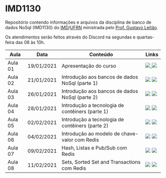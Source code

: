 # IMD1130
Repositório contendo informações e arquivos da disciplina de banco de dados NoSql (IMD1130) do [IMD](https://imd.ufrn.br)/[UFRN](https://ufrn.br) ministrada pelo [Prof. Gustavo Leitão](https://sigaa.ufrn.br/sigaa/public/docente/portal.jsf?siape=1775264).

Os atendimentos serão feitos através do Discord na segundas e quartas-feira das 08 às 10h.

| Aula              | Data       | Conteúdo     |   Links     |
|-------------------|------------|--------------|--------------|
| Aula 01           | 19/01/2021 | Apresentação do curso | <a href="https://github.com/gustavoleitao/IMD1130/blob/main/slides/aula01-nosql.pdf" target="_blank"><img src="https://img.shields.io/badge/-Slides-008ED2?style=flat-square&logo=adobe-acrobat-reader" /> <a target="_blank" href="https://youtu.be/XLq16YN3a2E"><img src="https://img.shields.io/badge/-Videoaula-ff0000?style=flat-square&logo=youtube"></a></a> |
| Aula 02            | 21/01/2021        | Introdução aos bancos de dados NoSql (parte 1) | <a href="https://github.com/gustavoleitao/IMD1130/blob/main/slides/aula02-03-nosql.pdf" target="_blank"><img src="https://img.shields.io/badge/-Slides-008ED2?style=flat-square&logo=adobe-acrobat-reader" /></a>   <a target="_blank" href="https://youtu.be/euoun7oqku0"><img src="https://img.shields.io/badge/-Videoaula-ff0000?style=flat-square&logo=youtube"></a>       |
| Aula 03          | 26/01/2021        | Introdução aos bancos de dados NoSql (parte 2) | <a href="https://github.com/gustavoleitao/IMD1130/blob/main/slides/aula02-03-nosql.pdf" target="_blank"><img src="https://img.shields.io/badge/-Slides-008ED2?style=flat-square&logo=adobe-acrobat-reader" /></a> <a target="_blank" href="https://youtu.be/V0CpEW3JfPg"><img src="https://img.shields.io/badge/-Videoaula-ff0000?style=flat-square&logo=youtube"></a>       |
| Aula 04          | 28/01/2021        | Introdução a tecnologia de contêiners (parte 1)  | <a href="https://github.com/gustavoleitao/IMD1130/blob/main/slides/aula04-nosql.pdf" target="_blank"><img src="https://img.shields.io/badge/-Slides-008ED2?style=flat-square&logo=adobe-acrobat-reader" /></a>  <a target="_blank" href="https://youtu.be/iEVYzuGLvWU"><img src="https://img.shields.io/badge/-Videoaula-ff0000?style=flat-square&logo=youtube"></a>        |
| Aula 05          | 02/02/2021        | Introdução a tecnologia de contêiners (parte 2)  | <a href="https://github.com/gustavoleitao/IMD1130/blob/main/slides/aula05-nosql.pdf" target="_blank"><img src="https://img.shields.io/badge/-Slides-008ED2?style=flat-square&logo=adobe-acrobat-reader" /></a>  <a target="_blank" href="https://youtu.be/Fm6PCPWEErA"><img src="https://img.shields.io/badge/-Videoaula-ff0000?style=flat-square&logo=youtube"></a>               |
| Aula 06          | 04/02/2021        | Introdução ao modelo de chave-valor com Redis  | <a href="https://github.com/gustavoleitao/IMD1130/blob/main/slides/aula06-nosql.pdf" target="_blank"><img src="https://img.shields.io/badge/-Slides-008ED2?style=flat-square&logo=adobe-acrobat-reader" /></a>   <a target="_blank" href="https://youtu.be/qfFRANSp_pg"><img src="https://img.shields.io/badge/-Videoaula-ff0000?style=flat-square&logo=youtube"></a>             |
| Aula 07          | 09/02/2021        | Hash, Listas e Pub/Sub com Redis | <a href="https://github.com/gustavoleitao/IMD1130/blob/main/slides/aula07-nosql.pdf" target="_blank"><img src="https://img.shields.io/badge/-Slides-008ED2?style=flat-square&logo=adobe-acrobat-reader" /></a>  <a target="_blank" href="https://youtu.be/7R2ROwBVV5E"><img src="https://img.shields.io/badge/-Videoaula-ff0000?style=flat-square&logo=youtube"></a> |
| Aula 08          | 11/02/2021        | Sets, Sorted Set and Transactions com Redis | <a href="https://github.com/gustavoleitao/IMD1130/blob/main/slides/aula08-nosql.pdf" target="_blank"><img src="https://img.shields.io/badge/-Slides-008ED2?style=flat-square&logo=adobe-acrobat-reader" /></a>  <a target="_blank" href="https://youtu.be/zOaeODJeF6s"><img src="https://img.shields.io/badge/-Videoaula-ff0000?style=flat-square&logo=youtube"></a> |
